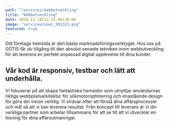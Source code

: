 ```yaml
---
path: "/services/webbutveckling"
title: "Webbutveckling"
date: 2018-11-18T12:33:46+10:00
image: "services/noun_591323.png"
featured: true
---
```


Ditt företags hemsida är den bästa marknadsföringsverktyget. Hos oss på GOTIS får du tillgång till den absolut senaste tekniken inom webbutveckling för att leverera en perfekt anpassad digital upplevelse till dina kunder.

## Vår kod är responsiv, testbar och lätt att underhålla.


 Vi fokuserar på att skapa fantastiska hemsidor som utnyttjar användarnas riktiga webbplatsarkitektur för sökmotoroptimering och enastående design för göra din vision verklig.  Vi strävar efter att förstå dina affärsprocesser och mål så att vi kan leverera resultat. Från koncept till leverans är vi din verkliga partner som arbetar tillsammans för att se till att vi utvecklar en lösning för dina affärsutmaningar.